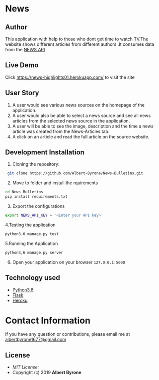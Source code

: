 # News

## Author

This application with help to those who dont get time to watch TV.The website shows different articles from different authors .It consumes data from the [NEWS API](https://newsapi.org/)

## Live Demo

Click  https://news-highlights01.herokuapp.com/  to visit the site

## User Story

1. A user would see various news sources on the homepage of the application.
2. A user would also be able to select a news source and see all news articles from the selected news source in the application.
3. A user will be able to see the image, description and the time a news article was created from the News-Articles tab.
4. A click on an article and read the full article on the source website.

## Development Installation
1. Cloning the repository:
```bash
 git clone https://github.com/Albert-Byrone/News-Bulletins.git
 ```

2. Move to folder and install the rquirements
```bash 
cd News_Bulletins
pip install requirements.txt
```

3. Export the configurations
``` bash
export NEWS_API_KEY = '<Enter your API key>'
```
4.Testing the application
```bash
python3.6 manage.py test
```
5.Running the Application
```bash
python3,6 manage.py server
```
6. Open your application on your browser `127.0.0.1:5000`

## Technology used

* [Python3.6](https://www.python.org/)
* [Flask](http://flask.pocoo.org/)
* [Heroku](https://heroku.com)

# Contact Information 

If you have any question or contributions, please email me at albertbyrone1677@gmail.com

## License
* *MIT License:*
* Copyright (c) 2019 **Albert Byrone**